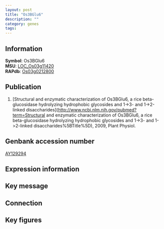 ```yaml
---
layout: post
title: "Os3BGlu6"
description: ""
category: genes
tags: 
---
```


## Information
__Symbol__: Os3BGlu6  
__MSU__: [LOC_Os03g11420](http://rice.plantbiology.msu.edu/cgi-bin/ORF_infopage.cgi?orf=LOC_Os03g11420)  
__RAPdb__: [Os03g0212800](http://rapdb.dna.affrc.go.jp/viewer/gbrowse_details/irgsp1?name=Os03g0212800)  

## Publication
1. [Structural and enzymatic characterization of Os3BGlu6, a rice beta-glucosidase hydrolyzing hydrophobic glycosides and 1->3- and 1->2-linked disaccharides](http://www.ncbi.nlm.nih.gov/pubmed?term=Structural and enzymatic characterization of Os3BGlu6, a rice beta-glucosidase hydrolyzing hydrophobic glycosides and 1->3- and 1->2-linked disaccharides%5BTitle%5D), 2009, Plant Physiol.

## Genbank accession number
[AY129294](http://www.ncbi.nlm.nih.gov/nuccore/AY129294)  

## Expression information

## Key message

## Connection

## Key figures


